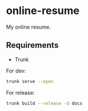 # online-resume

My online resume.

## Requirements

- Trunk

For dev:

```bash
trunk serve --open
```

For release:

```bash
trunk build --release -d docs
```
